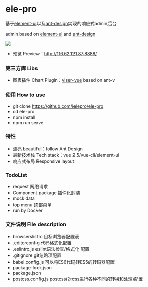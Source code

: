 # ele-pro
基于[element-ui](https://ant.design/)以及[ant-design](http://element-cn.eleme.io)实现的响应式admin后台

admin based on [element-ui](https://ant.design/) and [ant-design](http://element-cn.eleme.io)

![](https://github.com/ielepro/ele-pro/blob/master/index.png)
* 预览 Preview：http://116.62.121.87:8888/

### 第三方库 Libs
* 图表插件 Chart Plugin：[viser-vue](https://viserjs.github.io/) based on ant-v

### 使用 How to use
* git clone https://github.com/ielepro/ele-pro
* cd ele-pro
* npm install
* npm run serve

### 特性
* 漂亮 beautiful：follow Ant Design
* 最新技术栈 Tech stack：vue 2.5/vue-cli/element-ui
* 响应式布局 Responsive layout

### TodoList
* request 网络请求
* Component package 插件化封装
* mock data
* top menu 顶部菜单
* run by Docker

### 文件说明 File description

* browserslistrc 目标浏览器配置表 
* .editorconfig 代码格式化配置
* .eslintrc.js eslint语法检查/格式化 配置
* .gitignore git忽略项配置
* babel.config.js 可以将ES6代码转ES5的转码器配置
* package-lock.json 
* package.json
* postcss.config.js postcss(对css进行各种不同的转换和处理)配置
